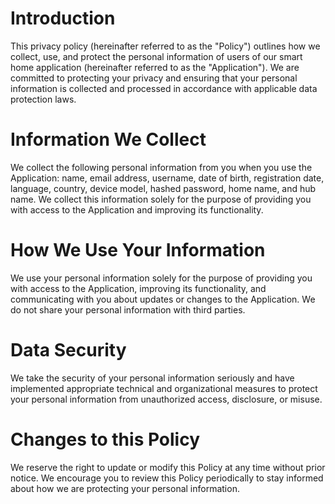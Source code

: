 # Introduction

This privacy policy (hereinafter referred to as the "Policy") outlines how we collect, use, and protect the personal information of users of our smart home application (hereinafter referred to as the "Application"). We are committed to protecting your privacy and ensuring that your personal information is collected and processed in accordance with applicable data protection laws.

# Information We Collect

We collect the following personal information from you when you use the Application: name, email address, username, date of birth, registration date, language, country, device model, hashed password, home name, and hub name. We collect this information solely for the purpose of providing you with access to the Application and improving its functionality.

# How We Use Your Information

We use your personal information solely for the purpose of providing you with access to the Application, improving its functionality, and communicating with you about updates or changes to the Application. We do not share your personal information with third parties.

# Data Security

We take the security of your personal information seriously and have implemented appropriate technical and organizational measures to protect your personal information from unauthorized access, disclosure, or misuse.

# Changes to this Policy

We reserve the right to update or modify this Policy at any time without prior notice. We encourage you to review this Policy periodically to stay informed about how we are protecting your personal information.

